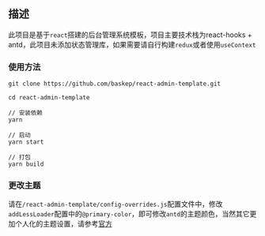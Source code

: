 ## 描述

此项目是基于`react`搭建的后台管理系统模板，项目主要技术栈为react-hooks + antd，此项目未添加状态管理库，如果需要请自行构建`redux`或者使用`useContext`



### 使用方法

```npm
git clone https://github.com/baskep/react-admin-template.git

cd react-admin-template

// 安装依赖
yarn

// 启动
yarn start

// 打包
yarn build

```



### 更改主题

请在`/react-admin-template/config-overrides.js`配置文件中，修改`addLessLoader`配置中的`@primary-color`，即可修改`antd`的主题颜色，当然其它更加个人化的主题设置，请参考[官方](https://ant.design/docs/react/customize-theme-cn)